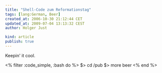 ```yaml
---
title: "Shell-Code zum Reformationstag"
tags: [lang:German, Beer]
created_at: 2006-10-30 21:12:44 CET
updated_at: 2009-07-04 13:13:32 CEST
author: Holger Just

kind: article
publish: true
---
```


Keepin' it cool.

<% filter :code_simple, :bash do %>
$> cd /pub
$> more beer
<% end %>
